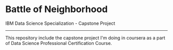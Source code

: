 # Battle of Neighborhood
IBM Data Science Specialization - Capstone Project
<hr>
This repository include the capstone project I'm doing in coursera as a part of Data Science Professional Certification Course.
